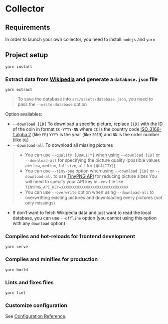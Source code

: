 # Collector

## Requirements

In order to launch your own collector, you need to install `nodejs` and `yarn`

## Project setup
```
yarn install
```

### Extract data from [Wikipedia](https://fr.wikipedia.org/wiki/Pi%C3%A8ce_comm%C3%A9morative_de_2_euros) and generate a `database.json` file
```
yarn extract
```
> To save the database into `src/assets/database.json`, you need to pass the `--write-database` option

Option availables:
- `--download [ID]` To download a specific picture, replace `[ID]` with the ID of the coin in format `CC-YYYY-NN`
where `CC` is the country code [ISO_3166-1 alpha 2](https://en.wikipedia.org/wiki/ISO_3166-1) (like `FR`)
`YYYY` is the year (like `2019`) and `NN` is the order number (like `01`)
- `--download-all` To download all missing pictures
> - You can use `--quality [QUALITY]` when using `--download [ID]` or `--download-all` for specifying the picture quality (possible values are `low`, `medium`, `fullsize`, `all` for `[QUALITY]`)
> - You can use `--tiny-png` option when using `--download [ID]` or `--download-all` to use [TinyPNG API](https://tinypng.com/) for reducing picture sizes
> You will need to specify your API key in `.env` file like `TINYPNG_API_KEY=XXXXXXXXXXXXXXXXXXXXXXXXXXXXXX`
> - You can use `--overwrite` option when using `--download-all` to overwritting existing pictures and downloading every pictures (not only missings)

- If don’t want to fetch Wikipedia data and just want to read the local database, you can use `--offline` option (you cannot using this option with any `download` option)

### Compiles and hot-reloads for frontend development
```
yarn serve
```

### Compiles and minifies for production
```
yarn build
```

### Lints and fixes files
```
yarn lint
```

### Customize configuration
See [Configuration Reference](https://cli.vuejs.org/config/).
